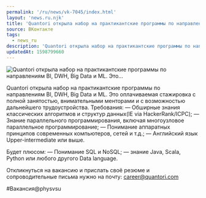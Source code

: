 ```yaml
---
permalink: '/ru/news/vk-7045/index.html'
layout: 'news.ru.njk'
title: 'Quantori открыла набор на практикантские программы по направлениям BI, DWH, Big Data и ML. Это'
source: ВКонтакте
tags:
  - news_ru
description: 'Quantori открыла набор на практикантские программы по направлениям BI, DWH, Big Data и ML. Это…'
updatedAt: 1598799660
---
```

![Quantori открыла набор на практикантские программы по направлениям BI, DWH, Big Data и ML. Это…](https://sun9-3.userapi.com/impg/pG7x_qXYwN_OWaQ1s8-Zhb50QBfLtxTJxv4oTg/HsLdcXax4us.jpg?size=1280x854&quality=96&sign=c4857a0997581a1bc88a4d12b61cc0b6&c_uniq_tag=F4R9ki9M6ZL1UEY129CzaqWqGv61AhQtdcuU2uRhdkw&type=album)

Quantori открыла набор на практикантские программы по направлениям BI, DWH, Big Data и ML. Это оплачиваемая стажировка с полной занятостью, внимательными менторами и с возможностью дальнейшего трудоустройства.
Требования:
— Обширные знания классических алгоритмов и структур данных(IE via HackerRank/ICPC);
— Знание параллельного программирования, включая многоузловое параллельное программирование;
— Понимание аппаратных принципов современных компьютеров, сетей и т.д.;
— Английский язык Upper-intermediate или выше.

Будет плюсом:
— Понимание SQL и NoSQL;
— знание Java, Scala, Python или любого другого Data language.

Откликнуться на вакансию и прислать своё резюме и сопроводительные письма нужно на почту: career@quantori.com

#Вакансия@physvsu
